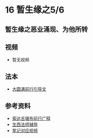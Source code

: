 # 16 暂生缘之5/6 

## 暂生缘之恶业涌现、为他所转

## 视频

- 暂无视频

## 法本
- [大圆满前行引导文](/books/dymqx#p117)

## 参考资料

- [索达吉堪布前行广释](/refs/qxgs/qxgs-03xm#5恶业涌现)
- [生西法师辅导](/refs/qxgs/fudao/qxgsfd-03xm#p1307)
- [笔记对应视频](/playlist?urls=https://box.hdcxb.net/d/慧灯禅修/007-大圆满前行广释/007-前行广释视频/《大圆满前行》讲解第22课.mp4^00:54:54.7,01:00:43.48@《前行广释》22课（恶业涌现、为他所转）|https://box.hdcxb.net/d/慧灯禅修/前行辅导-智诚堪布/前行第02册22-44/大圆满前行第22课2015年05月31日.m4a^01:13:36.6,01:27:31@《前行广释》22课辅导（恶业涌现、为他所转）)